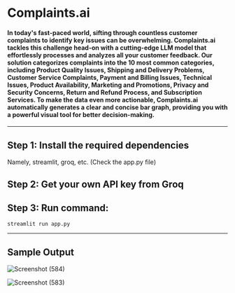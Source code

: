 # Complaints.ai

#### In today's fast-paced world, sifting through countless customer complaints to identify key issues can be overwhelming. Complaints.ai tackles this challenge head-on with a cutting-edge LLM model that effortlessly processes and analyzes all your customer feedback. Our solution categorizes complaints into the 10 most common categories, including Product Quality Issues, Shipping and Delivery Problems, Customer Service Complaints, Payment and Billing Issues, Technical Issues, Product Availability, Marketing and Promotions, Privacy and Security Concerns, Return and Refund Process, and Subscription Services. To make the data even more actionable, Complaints.ai automatically generates a clear and concise bar graph, providing you with a powerful visual tool for better decision-making.
______________________________________________________________

## Step 1: Install the required dependencies
Namely, streamlit, groq, etc. (Check the app.py file)

## Step 2: Get your own API key from Groq 

## Step 3: Run command:
`streamlit run app.py`
_______________________________________________________________
## Sample Output

![Screenshot (584)](https://github.com/user-attachments/assets/1450eb9a-8de4-484e-a346-44bf5d6c205c)

![Screenshot (583)](https://github.com/user-attachments/assets/a631ef35-4238-4b2c-86b1-c452a96df10a)

